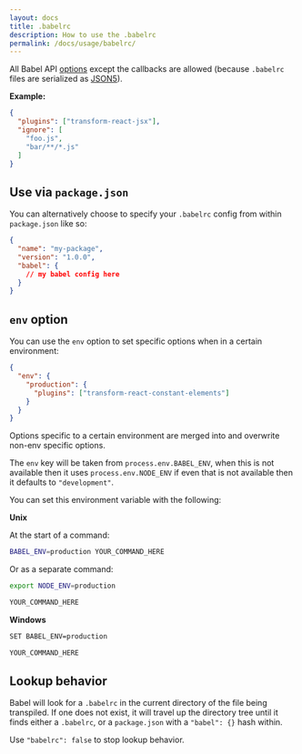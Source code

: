 ```yaml
---
layout: docs
title: .babelrc
description: How to use the .babelrc
permalink: /docs/usage/babelrc/
---
```


All Babel API [options](/docs/usage/options) except the callbacks are allowed (because `.babelrc` files are serialized as [JSON5](https://github.com/json5/json5)).

**Example:**

```json
{
  "plugins": ["transform-react-jsx"],
  "ignore": [
    "foo.js",
    "bar/**/*.js"
  ]
}
```

## Use via `package.json`

You can alternatively choose to specify your `.babelrc` config from within `package.json` like so:

```json
{
  "name": "my-package",
  "version": "1.0.0",
  "babel": {
    // my babel config here
  }
}
```

## `env` option

You can use the `env` option to set specific options when in a certain environment:

```json
{
  "env": {
    "production": {
      "plugins": ["transform-react-constant-elements"]
    }
  }
}
```

Options specific to a certain environment are merged into and overwrite non-env specific options.

The `env` key will be taken from `process.env.BABEL_ENV`, when this is not available then it uses
`process.env.NODE_ENV` if even that is not available then it defaults to `"development"`.

You can set this environment variable with the following:

**Unix**

At the start of a command:

```sh
BABEL_ENV=production YOUR_COMMAND_HERE
```

Or as a separate command:

```sh
export NODE_ENV=production
```
```sh
YOUR_COMMAND_HERE
```

**Windows**

```sh
SET BABEL_ENV=production
```
```sh
YOUR_COMMAND_HERE
```

## Lookup behavior

Babel will look for a `.babelrc` in the current directory of the file being transpiled. If one does not exist, it will travel up the directory tree until it finds either a `.babelrc`, or a `package.json` with a `"babel": {}` hash within.

Use `"babelrc": false` to stop lookup behavior.
